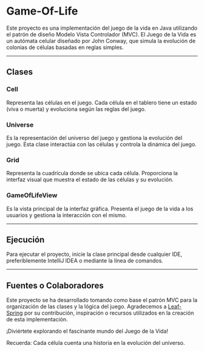 # Game-Of-Life

Este proyecto es una implementación del juego de la vida en Java utilizando el patrón de diseño Modelo Vista Controlador (MVC). El Juego de la Vida es un autómata celular diseñado por John Conway, que simula la evolución de colonias de células basadas en reglas simples.

---

## Clases

### Cell
Representa las células en el juego. Cada célula en el tablero tiene un estado (viva o muerta) y evoluciona según las reglas del juego.

### Universe
Es la representación del universo del juego y gestiona la evolución del juego. Esta clase interactúa con las células y controla la dinámica del juego.

### Grid
Representa la cuadrícula donde se ubica cada célula. Proporciona la interfaz visual que muestra el estado de las células y su evolución.

### GameOfLifeView
Es la vista principal de la interfaz gráfica. Presenta el juego de la vida a los usuarios y gestiona la interacción con el mismo.

---

## Ejecución

Para ejecutar el proyecto, inicie la clase principal desde cualquier IDE, preferiblemente IntelliJ IDEA o mediante la línea de comandos.

---

## Fuentes o Colaboradores

Este proyecto se ha desarrollado tomando como base el patrón MVC para la organización de las clases y la lógica del juego. Agradecemos a [Leaf-Spring](https://www.youtube.com/watch?v=JK0nOJ0KW4o&pp=ygUYanVlZ28gZGUgbGEgdmlkYSBlbiBqYXZh) por su contribución, inspiración o recursos utilizados en la creación de esta implementación.

¡Diviértete explorando el fascinante mundo del Juego de la Vida!

Recuerda: Cada célula cuenta una historia en la evolución del universo.